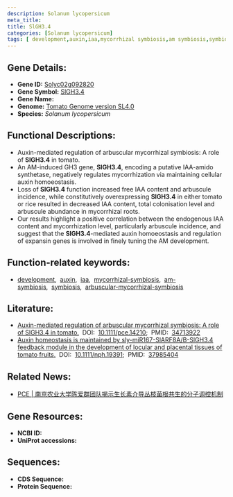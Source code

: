 ```yaml
---
description: Solanum lycopersicum
meta_title:
title: SlGH3.4
categories: [Solanum lycopersicum]
tags: [ development,auxin,iaa,mycorrhizal symbiosis,am symbiosis,symbiosis,arbuscular mycorrhizal symbiosis ]
---
```


## Gene Details:
- **Gene ID:**	[Solyc02g092820]()
- **Gene Symbol:** <u>SlGH3.4</u>
- **Gene Name:** 
- **Genome:** [Tomato Genome version SL4.0](https://solgenomics.net/organism/solanum_lycopersicum/genome)
- **Species:** *Solanum lycopersicum*

## Functional Descriptions:
   - Auxin-mediated regulation of arbuscular mycorrhizal symbiosis: A role of **SlGH3.4** in tomato.
   - An AM-induced GH3 gene, **SlGH3.4**, encoding a putative IAA-amido synthetase, negatively regulates mycorrhization via maintaining cellular auxin homoeostasis.
   - Loss of **SlGH3.4** function increased free IAA content and arbuscule incidence, while constitutively overexpressing **SlGH3.4** in either tomato or rice resulted in decreased IAA content, total colonisation level and arbuscule abundance in mycorrhizal roots.
   - Our results highlight a positive correlation between the endogenous IAA content and mycorrhization level, particularly arbuscule incidence, and suggest that the **SlGH3.4**-mediated auxin homoeostasis and regulation of expansin genes is involved in finely tuning the AM development.

## Function-related keywords:
   - [development](/tags/development/),&nbsp;&nbsp;[auxin](/tags/auxin/),&nbsp;&nbsp;[iaa](/tags/iaa/),&nbsp;&nbsp;[mycorrhizal-symbiosis](/tags/mycorrhizal-symbiosis/),&nbsp;&nbsp;[am-symbiosis](/tags/am-symbiosis/),&nbsp;&nbsp;[symbiosis](/tags/symbiosis/),&nbsp;&nbsp;[arbuscular-mycorrhizal-symbiosis](/tags/arbuscular-mycorrhizal-symbiosis/)

## Literature:
   - [Auxin-mediated regulation of arbuscular mycorrhizal symbiosis: A role of SlGH3.4 in tomato.]( https://onlinelibrary.wiley.com/doi/10.1111/pce.14210)&nbsp;&nbsp;DOI:&nbsp;&nbsp;[10.1111/pce.14210](https://onlinelibrary.wiley.com/doi/10.1111/pce.14210);&nbsp;&nbsp;PMID:&nbsp;&nbsp;[34713922](https://pubmed.ncbi.nlm.nih.gov/34713922/)
   - [Auxin homeostasis is maintained by sly-miR167-SlARF8A/B-SlGH3.4 feedback module in the development of locular and placental tissues of tomato fruits.](https://doi.org/10.1111/nph.19391)&nbsp;&nbsp;DOI:&nbsp;&nbsp;[10.1111/nph.19391](https://doi.org/10.1111/nph.19391);&nbsp;&nbsp;PMID:&nbsp;&nbsp;[37985404](https://pubmed.ncbi.nlm.nih.gov/37985404/)

## Related News:
   - [PCE | 南京农业大学陈爱群团队揭示生长素介导丛枝菌根共生的分子调控机制](https://mp.weixin.qq.com/s?__biz=Mzg3MDEwNDEyMg==&mid=2247519992&idx=4&sn=77a3c9264623bbc9b270c65f6c722e2a&chksm=ce9023adf9e7aabb2bc393b26fa4af9a9097552bec0a16681eb97fe7c1ebcb973d9f75b6fdaf&scene=27#wechat_redirect)

## Gene Resources:
- **NCBI ID:**  [](https://www.ncbi.nlm.nih.gov/gene/?term=)
- **UniProt accessions:** [](https://www.uniprot.org/uniprotkb//entry)



## Sequences:
- **CDS Sequence:**
- **Protein Sequence:**
